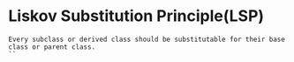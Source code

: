 # Liskov Substitution Principle(LSP)

```
Every subclass or derived class should be substitutable for their base class or parent class.
``
